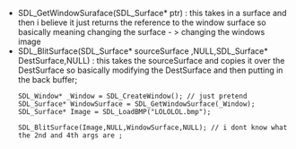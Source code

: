 - SDL_GetWindowSuraface(SDL_Surface* ptr) :
	this takes in a surface and then i believe it just returns the reference to the window surface so basically meaning changing the surface - > changing the windows image
- SDL_BlitSurface(SDL_Surface* sourceSurface ,NULL,SDL_Surface* DestSurface,NULL) :
	this takes the sourceSurface and copies it over the DestSurface so basically modifying the DestSurface and then putting in the back buffer;
	```
	SDL_Window* _Window = SDL_CreateWindow(); // just pretend
	SDL_Surface* WindowSurface = SDL_GetWindowSurface(_Window);
	SDL_Surface* Image = SDL_LoadBMP("LOLOLOL.bmp");

	SDL_BlitSurface(Image,NULL,WindowSurface,NULL); // i dont know what the 2nd and 4th args are ;
```